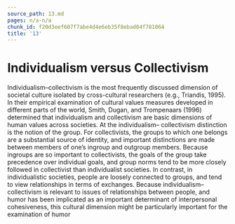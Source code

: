 ```yaml
---
source_path: 13.md
pages: n/a-n/a
chunk_id: f20d3eef607f7abe4d4e6eb35f8ebad04f781064
title: '13'
---
```

# Individualism versus Collectivism

Individualism–collectivism is the most frequently discussed dimension of societal culture isolated by cross-cultural researchers (e.g., Triandis, 1995). In their empirical examination of cultural values measures developed in different parts of the world, Smith, Dugan, and Trompenaars (1996) determined that individualism and collectivism are basic dimensions of human values across societies. At the individualism– collectivism distinction is the notion of the group. For collectivists, the groups to which one belongs are a substantial source of identity, and important distinctions are made between members of one’s ingroup and outgroup members. Because ingroups are so important to collectivists, the goals of the group take precedence over individual goals, and group norms tend to be more closely followed in collectivist than individualist societies. In contrast, in individualistic societies, people are loosely connected to groups, and tend to view relationships in terms of exchanges. Because individualism–collectivism is relevant to issues of relationships between people, and humor has been implicated as an important determinant of interpersonal cohesiveness, this cultural dimension might be particularly important for the examination of humor
